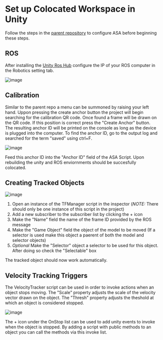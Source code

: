 # Set up Colocated Workspace in Unity
Follow the steps in the [parent repository](https://github.com/lagenuina/hololens_unity_asa) to configure ASA before beginning these steps.

## ROS
After installing the [Unity Ros Hub](https://github.com/Unity-Technologies/ROS-TCP-Endpoint) configure the IP of your ROS computer in the Robotics setting tab.

![image](https://github.com/dsaliba/hololens_unity_workspace/assets/69019487/4bb33d52-c9f0-4be7-9243-128d33f9958e)


## Calibration
Similar to the parent repo a menu can be summoned by raising your left hand. Uppon pressing the create anchor button the project will begin searching for the calibration QR code. Once found a frame will be drawn on the QR code. If this position is correct press the "Create Anchor" button. The resulting anchor ID will be printed on the console as long as the device is plugged into the computer. To find the anchor ID, go to the output log and searched for the term "saved" using ctrl+F.

![image](https://github.com/dsaliba/hololens_unity_workspace/assets/69019487/19903e54-48e5-452b-8a2f-93b443ff3325)


Feed this anchor ID into the "Anchor ID" field of the ASA Script.
Upon rebuilding the unity and ROS enviornments should be succesfully colocated.

## Creating Tracked Objects
![image](https://github.com/dsaliba/hololens_unity_workspace/assets/69019487/340a50ef-4c94-4880-800c-13216e7e6b9f)

1. Open an instance of the TFManager script in the inspector (*NOTE:* There should only be one instance of this script in the project)
2. Add a new subscriber to the subscriber list by clicking the + icon
3. Make the "Name" field the name of the frame ID provided by the ROS message
4. Make the "Game Object" field the object of the model to be moved (If a selector is used make this object a paerent of both the model and selector objects)
5. *Optional* Make the "Selector" object a selector to be used for this object. After doing so check the "Selectable" box

The tracked object should now work automatically.

## Velocity Tracking Triggers
The VelocityTracker script can be used in order to invoke actions when an object stops moving. 
The "Scale" property adjusts the scale of the velocity vector drawn on the object. 
The "Thresh" property adjusts the theshold at which an object is considered stopped.

![image](https://github.com/dsaliba/hololens_unity_workspace/assets/69019487/afdb71fb-1f7e-4ff6-89b2-e029077ba30e)

The + icon under the OnStop list can be used to add unity events to invoke when the object is stopped. By adding a script with public methods to an object you can call the methods via this invoke list.




